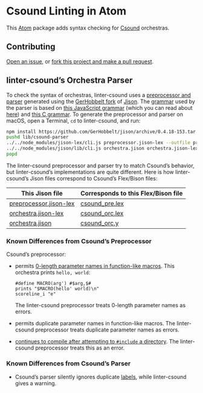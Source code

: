 # Csound Linting in Atom

This [Atom](https://atom.io/) package adds syntax checking for [Csound](https://csound.github.io/) orchestras.

## Contributing

[Open an issue](https://github.com/nwhetsell/linter-csound/issues), or [fork this project and make a pull request](https://guides.github.com/activities/forking/).

## linter-csound’s Orchestra Parser

To check the syntax of orchestras, linter-csound uses a [preprocessor and parser](https://github.com/nwhetsell/linter-csound/tree/master/lib/csound-parser) generated using the [GerHobbelt fork](https://github.com/GerHobbelt/jison) of [Jison](https://zaa.ch/jison/). The [grammar](https://github.com/nwhetsell/linter-csound/blob/master/lib/csound-parser/orchestra.jison) used by the parser is based on [this JavaScript grammar](http://www.cjihrig.com/development/jsparser/ecmascript.jison) (which you can read about [here](http://cjihrig.com/blog/creating-a-javascript-parser/)) and [this C grammar](http://www.quut.com/c/ANSI-C-grammar-y-2011.html). To generate the preprocessor and parser on macOS, open a Terminal, `cd` to linter-csound, and run:

```sh
npm install https://github.com/GerHobbelt/jison/archive/0.4.18-153.tar.gz
pushd lib/csound-parser
../../node_modules/jison-lex/cli.js preprocessor.jison-lex --outfile preprocessor.js
../../node_modules/jison/lib/cli.js orchestra.jison orchestra.jison-lex --outfile orchestra-parser.js
popd
```

The linter-csound preprocessor and parser try to match Csound’s behavior, but linter-csound’s implementations are quite different. Here is how linter-csound’s Jison files correspond to Csound’s Flex/Bison files:

This Jison file | Corresponds to this Flex/Bison file
----------------|------------------------------------
[preprocessor.jison-lex](https://github.com/nwhetsell/linter-csound/blob/master/lib/csound-parser/preprocessor.jison-lex) | [csound_pre.lex](https://github.com/csound/csound/blob/develop/Engine/csound_pre.lex)
[orchestra.jison-lex](https://github.com/nwhetsell/linter-csound/blob/master/lib/csound-parser/orchestra.jison-lex) | [csound_orc.lex](https://github.com/csound/csound/blob/develop/Engine/csound_orc.lex)
[orchestra.jison](https://github.com/nwhetsell/linter-csound/blob/master/lib/csound-parser/orchestra.jison) | [csound_orc.y](https://github.com/csound/csound/blob/develop/Engine/csound_orc.y)

### Known Differences from Csound’s Preprocessor

Csound’s preprocessor:

* permits [0-length parameter names in function-like macros](https://github.com/csound/csound/issues/663). This orchestra prints `hello, world`:

    ```csound
    #define MACRO(arg') #$arg,$#
    prints "$MACRO(hello' world)\n"
    scoreline_i "e"
    ```

    The linter-csound preprocessor treats 0-length parameter names as errors.

* permits duplicate parameter names in function-like macros. The linter-csound preprocessor treats duplicate parameter names as errors.

* [continues to compile after attempting to `#include` a directory](https://github.com/csound/csound/issues/679). The linter-csound preprocessor treats this as an error.

### Known Differences from Csound’s Parser

* Csound’s parser silently ignores duplicate [labels](http://csound.github.io/docs/manual/OrchTop.html), while linter-csound gives a warning.
